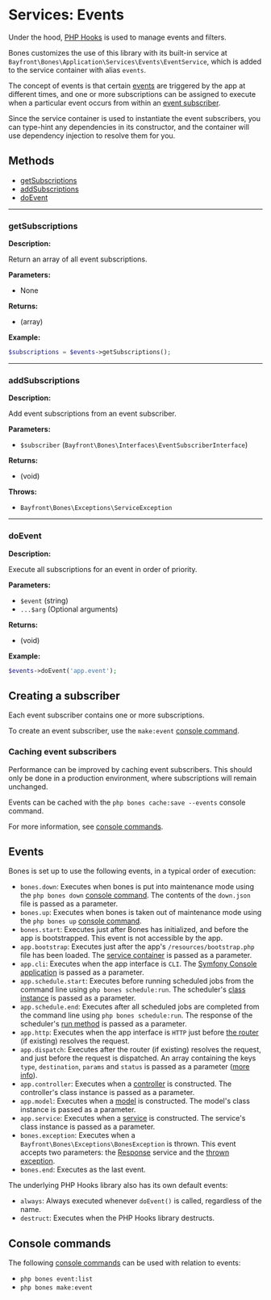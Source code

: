 # Services: Events

Under the hood, [PHP Hooks](https://github.com/bayfrontmedia/php-hooks) is used to manage events and filters.

Bones customizes the use of this library with its built-in service at `Bayfront\Bones\Application\Services\Events\EventService`,
which is added to the service container with alias `events`.

The concept of events is that certain [events](#events) are triggered by the app at different times,
and one or more subscriptions can be assigned to execute when a particular event occurs
from within an [event subscriber](#creating-a-subscriber).

Since the service container is used to instantiate the event subscribers, you can type-hint any dependencies
in its constructor, and the container will use dependency injection to resolve them for you.

## Methods

- [getSubscriptions](#getsubscriptions)
- [addSubscriptions](#addsubscriptions)
- [doEvent](#doevent)

<hr />

### getSubscriptions

**Description:**

Return an array of all event subscriptions.

**Parameters:**

- None

**Returns:**

- (array)

**Example:**

```php
$subscriptions = $events->getSubscriptions();
```

<hr />

### addSubscriptions

**Description:**

Add event subscriptions from an event subscriber.

**Parameters:**

- `$subscriber` (`Bayfront\Bones\Interfaces\EventSubscriberInterface`)

**Returns:**

- (void)

**Throws:**

- `Bayfront\Bones\Exceptions\ServiceException`

<hr />

### doEvent

**Description:**

Execute all subscriptions for an event in order of priority.

**Parameters:**

- `$event` (string)
- `...$arg` (Optional arguments)

**Returns:**

- (void)

**Example:**

```php
$events->doEvent('app.event');
```

## Creating a subscriber

Each event subscriber contains one or more subscriptions.

To create an event subscriber, use the `make:event` [console command](#console-commands).

### Caching event subscribers

Performance can be improved by caching event subscribers.
This should only be done in a production environment, where subscriptions will remain unchanged.

Events can be cached with the `php bones cache:save --events` console command.

For more information, see [console commands](../usage/console.md). 

## Events

Bones is set up to use the following events, in a typical order of execution:

- `bones.down`: Executes when bones is put into maintenance mode using the `php bones down` [console command](../usage/console.md). The contents of the `down.json` file is passed as a parameter.
- `bones.up`: Executes when bones is taken out of maintenance mode using the `php bones up` [console command](../usage/console.md).
- `bones.start`: Executes just after Bones has initialized, and before the app is bootstrapped. 
This event is not accessible by the app.
- `app.bootstrap`: Executes just after the app's `/resources/bootstrap.php` file has been loaded. 
The [service container](../usage/container.md) is passed as a parameter.
- `app.cli`: Executes when the app interface is `CLI`. The [Symfony Console application](../usage/console.md) is passed as a parameter.
- `app.schedule.start`: Executes before running scheduled jobs from the command line using `php bones schedule:run`.
  The scheduler's [class instance](scheduler.md) is passed as a parameter.
- `app.schedule.end`: Executes after all scheduled jobs are completed from the command line
using `php bones schedule:run`. The response of the scheduler's [run method](https://github.com/bayfrontmedia/cron-scheduler#run) is passed as a parameter.
- `app.http`: Executes when the app interface is `HTTP` just before [the router](router.md) (if existing) resolves the request.
- `app.dispatch`: Executes after the router (if existing) resolves the request, and just before the request is dispatched. An array containing the keys `type`, `destination`, `params` and `status` is passed as a parameter ([more info](https://github.com/bayfrontmedia/route-it#resolve)).
- `app.controller`: Executes when a [controller](../usage/controllers.md) is constructed. The controller's class instance is passed as a parameter.
- `app.model`: Executes when a [model](../usage/models.md) is constructed. The model's class instance is passed as a parameter.
- `app.service`: Executes when a [service](../usage/services.md) is constructed. The service's class instance is passed as a parameter.
- `bones.exception`: Executes when a `Bayfront\Bones\Exceptions\BonesException` is thrown. 
This event accepts two parameters: the [Response](response.md) service and the [thrown exception](../usage/exceptions.md).
- `bones.end`: Executes as the last event.

The underlying PHP Hooks library also has its own default events:

- `always`: Always executed whenever `doEvent()` is called, regardless of the name.
- `destruct`: Executes when the PHP Hooks library destructs.

## Console commands

The following [console commands](../usage/console.md) can be used with relation to events:

- `php bones event:list`
- `php bones make:event`